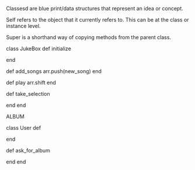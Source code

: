 Classesd are blue print/data structures that represent an idea or concept.

Self refers to the object that it currently refers to. This can be at the class or instance level.

Super is a shorthand way of copying methods from the parent class. 


class JukeBox
  def initialize

  end

  def add_songs
    arr.push(new_song)
  end

  def play
    arr.shift
  end

  def take_selection

  end
end

ALBUM 

class User
  def

  end

  def ask_for_album

  end
end
